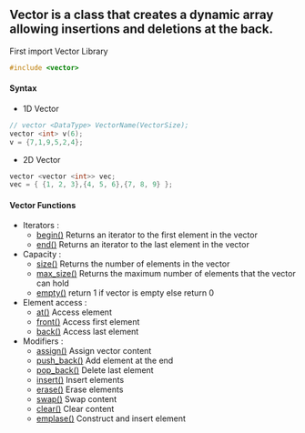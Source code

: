 ## **Vector** is a class that creates a dynamic array allowing insertions and deletions at the back.

First import Vector Library
```cpp
#include <vector>
```

#### Syntax 
  - 1D Vector
  ```cpp
  // vector <DataType> VectorName(VectorSize);
  vector <int> v(6);
  v = {7,1,9,5,2,4};
  ```
  - 2D Vector
  ```cpp
  vector <vector <int>> vec;
  vec = { {1, 2, 3},{4, 5, 6},{7, 8, 9} };
  ```
#### Vector Functions
  - Iterators :
    - [begin()]()   Returns an iterator to the first element in the vector
    - [end()]()   Returns an iterator to the last element in the vector
  - Capacity :
    - [size()]()   Returns the number of elements in the vector
    - [max_size()]()   Returns the maximum number of elements that the vector can hold
    - [empty()]()   return 1 if vector is empty else return 0
  - Element access :
    - [at()]()  Access element
    - [front()]()   Access first element
    - [back()]()   Access last element
  - Modifiers :
    - [assign()]()   Assign vector content
    - [push_back()]()   Add element at the end
    - [pop_back()]()   Delete last element
    - [insert()]()   Insert elements
    - [erase()]()   Erase elements
    - [swap()]()   Swap content
    - [clear()]()   Clear content
    - [emplase()]()   Construct and insert element  
